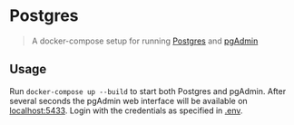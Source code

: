 # Postgres

> A docker-compose setup for running [Postgres](https://www.postgresql.org/)
> and [pgAdmin](https://www.pgadmin.org/)

## Usage

Run `docker-compose up --build` to start both Postgres and pgAdmin. After
several seconds the pgAdmin web interface will be available on
[localhost:5433](http://localhost:5433). Login with the credentials as
specified in [.env](.env).

